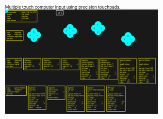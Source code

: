 Multiple touch computer input using precision touchpads.
![screenshot](/Data/screenshot.jpg "screenshot")
